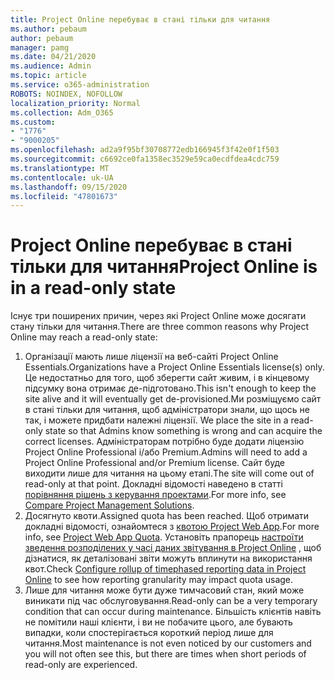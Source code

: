 ```yaml
---
title: Project Online перебуває в стані тільки для читання
ms.author: pebaum
author: pebaum
manager: pamg
ms.date: 04/21/2020
ms.audience: Admin
ms.topic: article
ms.service: o365-administration
ROBOTS: NOINDEX, NOFOLLOW
localization_priority: Normal
ms.collection: Adm_O365
ms.custom:
- "1776"
- "9000205"
ms.openlocfilehash: ad2a9f95bf30708772edb166945f3f42e0f1f503
ms.sourcegitcommit: c6692ce0fa1358ec3529e59ca0ecdfdea4cdc759
ms.translationtype: MT
ms.contentlocale: uk-UA
ms.lasthandoff: 09/15/2020
ms.locfileid: "47801673"
---
```

# <a name="project-online-is-in-a-read-only-state"></a><span data-ttu-id="f191b-102">Project Online перебуває в стані тільки для читання</span><span class="sxs-lookup"><span data-stu-id="f191b-102">Project Online is in a read-only state</span></span>

<span data-ttu-id="f191b-103">Існує три поширених причин, через які Project Online може досягати стану тільки для читання.</span><span class="sxs-lookup"><span data-stu-id="f191b-103">There are three common reasons why Project Online may reach a read-only state:</span></span>

1. <span data-ttu-id="f191b-104">Організації мають лише ліцензії на веб-сайті Project Online Essentials.</span><span class="sxs-lookup"><span data-stu-id="f191b-104">Organizations have a Project Online Essentials license(s) only.</span></span> <span data-ttu-id="f191b-105">Це недостатньо для того, щоб зберегти сайт живим, і в кінцевому підсумку вона отримає де-підготовано.</span><span class="sxs-lookup"><span data-stu-id="f191b-105">This isn't enough to keep the site alive and it will eventually get de-provisioned.</span></span><span data-ttu-id="f191b-106">Ми розміщуємо сайт в стані тільки для читання, щоб адміністратори знали, що щось не так, і можете придбати належні ліцензії.</span><span class="sxs-lookup"><span data-stu-id="f191b-106"> We place the site in a read-only state so that Admins know something is wrong and can acquire the correct licenses.</span></span> <span data-ttu-id="f191b-107">Адміністраторам потрібно буде додати ліцензію Project Online Professional і/або Premium.</span><span class="sxs-lookup"><span data-stu-id="f191b-107">Admins will need to add a Project Online Professional and/or Premium license.</span></span> <span data-ttu-id="f191b-108">Сайт буде виходити лише для читання на цьому етапі.</span><span class="sxs-lookup"><span data-stu-id="f191b-108">The site will come out of read-only at that point.</span></span> <span data-ttu-id="f191b-109">Докладні відомості наведено в статті [порівняння рішень з керування проектами](https://products.office.com/project/compare-microsoft-project-management-software?tab=1).</span><span class="sxs-lookup"><span data-stu-id="f191b-109">For more info, see [Compare Project Management Solutions](https://products.office.com/project/compare-microsoft-project-management-software?tab=1).</span></span>
2. <span data-ttu-id="f191b-110">Досягнуто квоти.</span><span class="sxs-lookup"><span data-stu-id="f191b-110">Assigned quota has been reached.</span></span> <span data-ttu-id="f191b-111">Щоб отримати докладні відомості, ознайомтеся з [квотою Project Web App](https://docs.microsoft.com/projectonline/tune-project-online-performance#project-web-app-quota).</span><span class="sxs-lookup"><span data-stu-id="f191b-111">For more info, see [Project Web App Quota](https://docs.microsoft.com/projectonline/tune-project-online-performance#project-web-app-quota).</span></span> <span data-ttu-id="f191b-112">Установіть прапорець [настроїти зведення розподілених у часі даних звітування в Project Online](https://docs.microsoft.com/ProjectOnline/configure-rollup-of-timephased-reporting-data-in-project-online) , щоб дізнатися, як деталізовані звіти можуть вплинути на використання квот.</span><span class="sxs-lookup"><span data-stu-id="f191b-112">Check [Configure rollup of timephased reporting data in Project Online](https://docs.microsoft.com/ProjectOnline/configure-rollup-of-timephased-reporting-data-in-project-online) to see how reporting granularity may impact quota usage.</span></span>
3. <span data-ttu-id="f191b-113">Лише для читання може бути дуже тимчасовий стан, який може виникати під час обслуговування.</span><span class="sxs-lookup"><span data-stu-id="f191b-113">Read-only can be a very temporary condition that can occur during maintenance.</span></span> <span data-ttu-id="f191b-114">Більшість клієнтів навіть не помітили наші клієнти, і ви не побачите цього, але бувають випадки, коли спостерігається короткий період лише для читання.</span><span class="sxs-lookup"><span data-stu-id="f191b-114">Most maintenance is not even noticed by our customers and you will not often see this, but there are times when short periods of read-only are experienced.</span></span>
